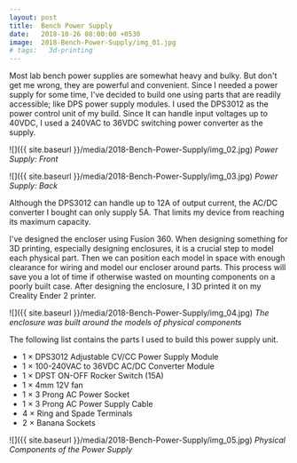 ```yaml
---
layout: post
title:  Bench Power Supply
date:   2018-10-26 08:00:00 +0530
image:  2018-Bench-Power-Supply/img_01.jpg
# tags:   3d-printing
---
```

Most lab bench power supplies are somewhat heavy and bulky. But don't get me wrong, they are powerful and convenient. Since I needed a power supply for some time, I've decided to build one using parts that are readily accessible; like DPS power supply modules. I used the DPS3012 as the power control unit of my build. Since It can handle input voltages up to 40VDC, I used a 240VAC to 36VDC switching power converter as the supply. 

![]({{ site.baseurl }}/media/2018-Bench-Power-Supply/img_02.jpg)
*Power Supply: Front*

![]({{ site.baseurl }}/media/2018-Bench-Power-Supply/img_03.jpg)
*Power Supply: Back*

Although the DPS3012 can handle up to 12A of output current, the AC/DC converter I bought can only supply 5A. That limits my device from reaching its maximum capacity.

I've designed the encloser using Fusion 360. When designing something for 3D printing, especially designing enclosures, it is a crucial step to model each physical part. Then we can position each model in space with enough clearance for wiring and model our encloser around parts. This process will save you a lot of time if otherwise wasted on mounting components on a poorly built case. After designing the enclosure, I 3D printed it on my Creality Ender 2 printer.

![]({{ site.baseurl }}/media/2018-Bench-Power-Supply/img_04.jpg)
*The enclosure was built around the models of physical components*

The following list contains the parts I used to build this power supply unit. 
- 1	 ×	  DPS3012 Adjustable CV/CC Power Supply Module 	 
- 1	 ×	  100-240VAC to 36VDC AC/DC Converter Module 
- 1	 ×	  DPST ON-OFF Rocker Switch (15A)  	 
- 1	 ×	  4mm 12V fan
- 1	 ×	  3 Prong AC Power Socket  	 
- 1	 ×	  3 Prong AC Power Supply Cable  	 
- 4	 ×	  Ring and Spade Terminals  	 
- 2	 ×	  Banana Sockets 

![]({{ site.baseurl }}/media/2018-Bench-Power-Supply/img_05.jpg)
*Physical Components of the Power Supply*

